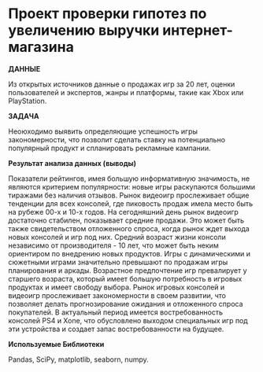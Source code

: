 # Проект проверки гипотез по увеличению выручки интернет-магазина

**ДАННЫЕ**

Из открытых источников данные о продажах игр за 20 лет, оценки пользователей и экспертов, жанры и платформы, такие как Xbox или PlayStation.

**ЗАДАЧА**

Неоюходимо выявить определяющие успешность игры закономерности, что позволит сделать ставку на потенциально популярный продукт и спланировать рекламные кампании.

**Результат анализа данных (выводы)**

Показатели рейтингов, имея большую информативную значимость, не являются критерием популярности: новые игры раскупаются большими тиражами без наличия отзывов.
Рынок видеоигр прослеживает общие тенденции для всех консолей, где пиковость продаж имела место быть на рубеже 00-х и 10-х годов. На сегодняшний день рынок видеоигр достаточно стабилен, показывает средние продажи. Это может быть также свидетельством отложенного спроса, когда рынок ждет выхода новых консолей и игр под них. Средний возраст жизни консоли независимо от производителя - 10 лет, что может быть неким ориентиром по внедрению новых продуктов. Игры с динамическими и сюжетными играми значительно превышают по продажам игры планирования и аркады. Возрастное предпочтение игр превалирует у старшего возраста, который имеет большую потребность в игровых продуктах и имеет свободу выбора. Рынок игровых консолей и видеоигр прослеживает закономерности в своем развитии, что позволяет делать прогнозирование ожидания и отложенного спроса покупателей. В актуальный период имеется востребованность консолей PS4 и Xone, что обусловлено выходом специальных игр под эти устройства и создает запас востребованности на будущее.

**Используемые Библиотеки**

Pandas, SciPy, matplotlib, seaborn, numpy.
